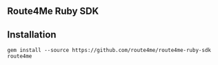 Route4Me Ruby SDK
-----------------

## Installation

```
gem install --source https://github.com/route4me/route4me-ruby-sdk route4me
```
